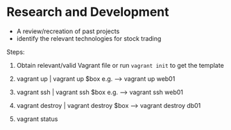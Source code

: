 # Research and Development
- A review/recreation of past projects
- identify the relevant technologies for stock trading

Steps:
  1. Obtain relevant/valid Vagrant file or run `vagrant init` to get the template
  2. vagrant up | vagrant up $box e.g. --> vagrant up web01
  3. vagrant ssh | vagrant ssh $box e.g. --> vagrant ssh web01
  4. vagrant destroy | vagrant destroy $box --> vagrant destroy db01

  5. vagrant status

